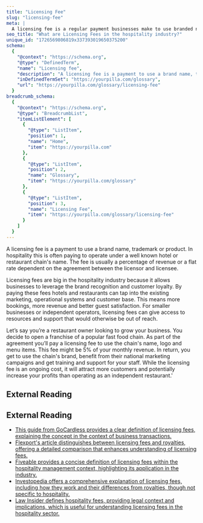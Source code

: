 ```yaml
---
title: "Licensing Fee"
slug: "licensing-fee"
meta: |
  A licensing fee is a regular payment businesses make to use branded names, logos, or software. This helps maintain brand consistency in hotels, restaurants, cafes, and bars.
seo_title: "What are Licensing Fees in the hospitality industry?"
unique_id: "1726569806819x337393019650375200"
schema:
  {
    "@context": "https://schema.org",
    "@type": "DefinedTerm",
    "name": "Licensing fee",
    "description": "A licensing fee is a payment to use a brand name, trademark or product. In hospitality this is often paying to operate under a well known hotel or restaurant chain's name, usually structured as a percentage of revenue or a flat rate based on an agreement between the licensor and licensee.",
    "inDefinedTermSet": "https://yourpilla.com/glossary",
    "url": "https://yourpilla.com/glossary/licensing-fee"
  }
breadcrumb_schema:
  {
    "@context": "https://schema.org",
    "@type": "BreadcrumbList",
    "itemListElement": [
      {
        "@type": "ListItem",
        "position": 1,
        "name": "Home",
        "item": "https://yourpilla.com"
      },
      {
        "@type": "ListItem",
        "position": 2,
        "name": "Glossary",
        "item": "https://yourpilla.com/glossary"
      },
      {
        "@type": "ListItem",
        "position": 3,
        "name": "Licensing Fee",
        "item": "https://yourpilla.com/glossary/licensing-fee"
      }
    ]
  }
---
```


A licensing fee is a payment to use a brand name, trademark or product. In hospitality this is often paying to operate under a well known hotel or restaurant chain's name. The fee is usually a percentage of revenue or a flat rate dependent on the agreement between the licensor and licensee.

Licensing fees are big in the hospitality industry because it allows businesses to leverage the brand recognition and customer loyalty. By paying these fees hotels and restaurants can tap into the existing marketing, operational systems and customer base. This means more bookings, more revenue and better guest satisfaction. For smaller businesses or independent operators, licensing fees can give access to resources and support that would otherwise be out of reach.

Let’s say you’re a restaurant owner looking to grow your business. You decide to open a franchise of a popular fast food chain. As part of the agreement you’ll pay a licensing fee to use the chain's name, logo and menu items. This fee might be 5% of your monthly revenue. In return, you get to use the chain's brand, benefit from their national marketing campaigns and get training and support for your staff. While the licensing fee is an ongoing cost, it will attract more customers and potentially increase your profits than operating as an independent restaurant.'

## External Reading



## External Reading

*   [This guide from GoCardless provides a clear definition of licensing fees, explaining the concept in the context of business transactions.](https://gocardless.com/en-us/guides/posts/what-is-a-licensing-fee/#:~:text=A%20standard%20licensing%20fee%20is,whilst%20the%20licensor%20retains%20ownership.)
*   [Flexport's article distinguishes between licensing fees and royalties, offering a detailed comparison that enhances understanding of licensing fees.](https://www.flexport.com/help/179-royalties-licensing-fees/#:~:text=Royalties%20are%20usage%2Dbased%20payments,by%20one%20party%20to%20another.)
*   [Fiveable provides a concise definition of licensing fees within the hospitality management context, highlighting its application in the industry.](https://fiveable.me/key-terms/hospitality-management/licensing-fees)
*   [Investopedia offers a comprehensive explanation of licensing fees, including how they work and their differences from royalties, though not specific to hospitality.](https://www.investopedia.com/terms/l/licensing-fee.asp)
*   [Law Insider defines hospitality fees, providing legal context and implications, which is useful for understanding licensing fees in the hospitality sector.](https://www.lawinsider.com/dictionary/hospitality-fee#:~:text=Hospitality%20Fee%20means%20the%20local,out\)%20by%20arestaurant%2C%20hotel%2C)